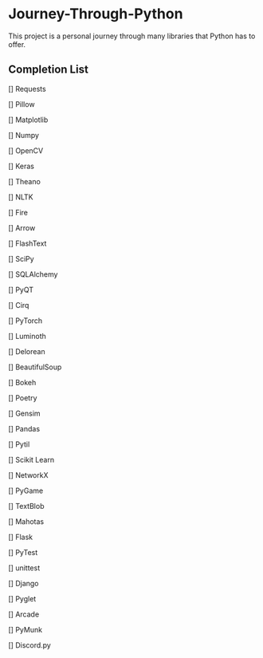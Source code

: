 # Journey-Through-Python
This project is a personal journey through many libraries that Python has to offer.


## Completion List
[] Requests

[] Pillow

[] Matplotlib

[] Numpy

[] OpenCV

[] Keras

[] Theano

[] NLTK

[] Fire

[] Arrow

[] FlashText

[] SciPy

[] SQLAlchemy

[] PyQT

[] Cirq

[] PyTorch

[] Luminoth

[] Delorean

[] BeautifulSoup

[] Bokeh

[] Poetry

[] Gensim

[] Pandas

[] Pytil

[] Scikit Learn

[] NetworkX

[] PyGame

[] TextBlob

[] Mahotas

[] Flask

[] PyTest

[] unittest

[] Django

[] Pyglet

[] Arcade

[] PyMunk

[] Discord.py
